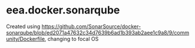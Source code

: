 # eea.docker.sonarqube

Created using https://github.com/SonarSource/docker-sonarqube/blob/ed2071a47632c34d7639b6ad1b393ab2aee1c9a8/9/community/Dockerfile, changing to focal OS
